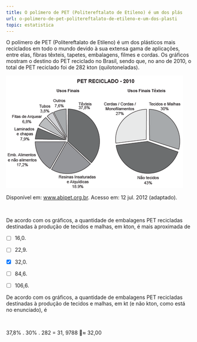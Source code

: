 ```yaml
---
title: O polímero de PET (Politereftalato de Etileno) é um dos plás
url: o-polimero-de-pet-politereftalato-de-etileno-e-um-dos-plasti
topic: estatistica
---
```



O polímero de PET (Politereftalato de Etileno) é um dos plásticos mais reciclados em todo o mundo devido à sua extensa gama de aplicações, entre elas, fibras têxteis, tapetes, embalagens, filmes e cordas. Os gráficos mostram o destino do PET reciclado no Brasil, sendo que, no ano de 2010, o total de PET reciclado foi de 282 kton (quilotoneladas).

![](a3f919b7-e5b2-c668-e964-111fa91fe290.png)

Disponível em: www.abipet.org.br. Acesso em: 12 jul. 2012 (adaptado).

 

De acordo com os gráficos, a quantidade de embalagens PET recicladas destinadas à produção de tecidos e malhas, em kton, é mais aproximada de



- [ ] 16,0.
- [ ] 22,9.
- [x] 32,0.
- [ ] 84,6.
- [ ] 106,6.


De acordo com os gráficos, a quantidade de embalagens PET recicladas destinadas à produção de tecidos e malhas, em kt (e não kton, como está no enunciado), é

 

37,8% . 30% . 282 = 31, 9788 $\approx$ 32,00
